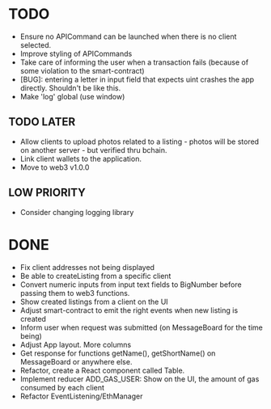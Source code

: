 # TODO

* Ensure no APICommand can be launched when there is no client selected.
* Improve styling of APICommands
* Take care of informing the user when a transaction fails (because of some violation to the smart-contract)
* [BUG]: entering a letter in input field that expects uint crashes the app directly. Shouldn't be like this.
* Make 'log' global (use window)

## TODO LATER

* Allow clients to upload photos related to a listing - photos will be stored on another server - but verified thru bchain.
* Link client wallets to the application.
* Move to web3 v1.0.0 

## LOW PRIORITY

* Consider changing logging library

# DONE

* Fix client addresses not being displayed
* Be able to createListing from a specific client
* Convert numeric inputs from input text fields to BigNumber before passing them to web3 functions.
* Show created listings from a client on the UI
* Adjust smart-contract to emit the right events when new listing is created
* Inform user when request was submitted (on MessageBoard for the time being)
* Adjust App layout. More columns
* Get response for functions getName(), getShortName() on MessageBoard or anywhere else.
* Refactor, create a React component called Table.
* Implement reducer ADD_GAS_USER: Show on the UI, the amount of gas consumed by each client
* Refactor EventListening/EthManager